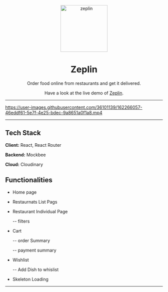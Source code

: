 <div align="center">

<img alt="zeplin" src="https://res.cloudinary.com/dwhsfh3sc/image/upload/v1649315439/Offers-imgs/zeplin-logo_onlqhj.png" width="150px" height="150px" />

# Zeplin

Order food online from restaurants and get it delivered.
 
 Have a look at the live demo of [Zeplin](https://zeplinskitchen.netlify.app/).

</div>

---



https://user-images.githubusercontent.com/36101139/162266057-46eddf61-5e7f-4e25-bdec-9a8651a0f1a8.mp4



---
## Tech Stack

**Client:** React, React Router

**Backend:** Mockbee

**Cloud:** Cloudinary 


## Functionalities

- Home page

- Restaurnats List Pags

- Restaurant Individual Page

   -- filters


- Cart
   
   -- order Summary
   
   -- payment summary

-  Wishlist

    -- Add Dish to whislist


- Skeleton Loading


---

